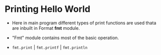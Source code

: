 # Printing Hello World

* Here in main program different types of print functions are used thata are inbuilt in Format **fmt** module.

* "Fmt" module contains most of the basic operation.

* `fmt.print` | `fmt.printf` | `fmt.println`